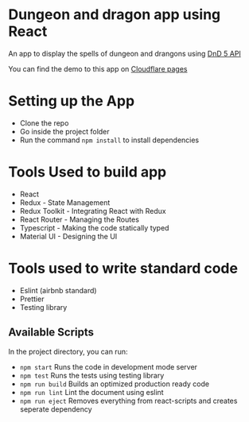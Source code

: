 # Dungeon and dragon app using React
An app to display the spells of dungeon and drangons using [DnD 5 API](http://www.dnd5eapi.co/)

You can find the demo to this app on [Cloudflare pages](https://dnd-react-app.pages.dev)


# Setting up the App

- Clone the repo
- Go inside the project folder
- Run the command `npm install` to install dependencies


# Tools Used to build app

- React
- Redux - State Management
- Redux Toolkit - Integrating React with Redux
- React Router - Managing the Routes
- Typescript - Making the code statically typed
- Material UI - Designing the UI

# Tools used to write standard code

- Eslint (airbnb standard)
- Prettier
- Testing library

## Available Scripts

In the project directory, you can run:

- `npm start` Runs the code in development mode server
- `npm test` Runs the tests using testing library
- `npm run build` Builds an optimized production ready code
- `npm run lint` Lint the document using eslint
- `npm run eject` Removes everything from react-scripts and creates seperate dependency

